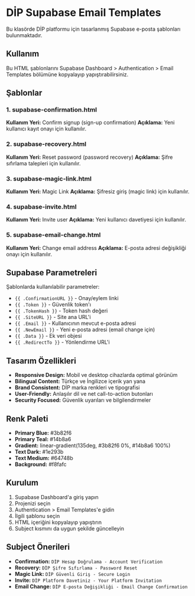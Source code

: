 # DİP Supabase Email Templates

Bu klasörde DİP platformu için tasarlanmış Supabase e-posta şablonları bulunmaktadır.

## Kullanım

Bu HTML şablonlarını Supabase Dashboard > Authentication > Email Templates bölümüne kopyalayıp yapıştırabilirsiniz.

## Şablonlar

### 1. supabase-confirmation.html
**Kullanım Yeri:** Confirm signup (sign-up confirmation)
**Açıklama:** Yeni kullanıcı kayıt onayı için kullanılır.

### 2. supabase-recovery.html  
**Kullanım Yeri:** Reset password (password recovery)
**Açıklama:** Şifre sıfırlama talepleri için kullanılır.

### 3. supabase-magic-link.html
**Kullanım Yeri:** Magic Link
**Açıklama:** Şifresiz giriş (magic link) için kullanılır.

### 4. supabase-invite.html
**Kullanım Yeri:** Invite user 
**Açıklama:** Yeni kullanıcı davetiyesi için kullanılır.

### 5. supabase-email-change.html
**Kullanım Yeri:** Change email address
**Açıklama:** E-posta adresi değişikliği onayı için kullanılır.

## Supabase Parametreleri

Şablonlarda kullanılabilir parametreler:

- `{{ .ConfirmationURL }}` - Onay/eylem linki
- `{{ .Token }}` - Güvenlik token'ı  
- `{{ .TokenHash }}` - Token hash değeri
- `{{ .SiteURL }}` - Site ana URL'i
- `{{ .Email }}` - Kullanıcının mevcut e-posta adresi
- `{{ .NewEmail }}` - Yeni e-posta adresi (email change için)
- `{{ .Data }}` - Ek veri objesi
- `{{ .RedirectTo }}` - Yönlendirme URL'i

## Tasarım Özellikleri

- **Responsive Design:** Mobil ve desktop cihazlarda optimal görünüm
- **Bilingual Content:** Türkçe ve İngilizce içerik yan yana
- **Brand Consistent:** DİP marka renkleri ve tipografisi
- **User-Friendly:** Anlaşılır dil ve net call-to-action butonları
- **Security Focused:** Güvenlik uyarıları ve bilgilendirmeler

## Renk Paleti

- **Primary Blue:** #3b82f6
- **Primary Teal:** #14b8a6  
- **Gradient:** linear-gradient(135deg, #3b82f6 0%, #14b8a6 100%)
- **Text Dark:** #1e293b
- **Text Medium:** #64748b
- **Background:** #f8fafc

## Kurulum

1. Supabase Dashboard'a giriş yapın
2. Projenizi seçin
3. Authentication > Email Templates'e gidin
4. İlgili şablonu seçin
5. HTML içeriğini kopyalayıp yapıştırın
6. Subject kısmını da uygun şekilde güncelleyin

## Subject Önerileri

- **Confirmation:** `DİP Hesap Doğrulama - Account Verification`
- **Recovery:** `DİP Şifre Sıfırlama - Password Reset`  
- **Magic Link:** `DİP Güvenli Giriş - Secure Login`
- **Invite:** `DİP Platform Davetiniz - Your Platform Invitation`
- **Email Change:** `DİP E-posta Değişikliği - Email Change Confirmation`